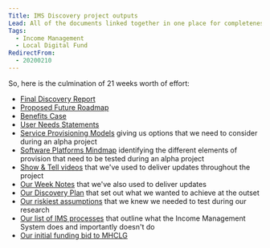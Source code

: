 ```yaml
---
Title: IMS Discovery project outputs
Lead: All of the documents linked together in one place for completeness
Tags: 
  - Income Management
  - Local Digital Fund
RedirectFrom:
  - 20200210
---
```


So, here is the culmination of 21 weeks worth of effort:

* [Final Discovery Report](https://docs.google.com/presentation/d/1GO2soISYCRZVdPl2armyzIhgg0rqjdOiiVLCDvsDcfI)
* [Proposed Future Roadmap](https://miro.com/app/board/o9J_kwcvjM0=/?userEmail=marianne@dxw.com&track=true)
* [Benefits Case](https://docs.google.com/spreadsheets/d/1q-p7bz6cuRUmPNN_Qonfn5rpFs9V8MONsY5Z4Lgf-34/edit#gid=793052682) 
* [User Needs Statements](https://docs.google.com/spreadsheets/d/1YJOSYcEg-BmxOumIeJq6cPmzuQmKaaB9GEHjU11VRP0/edit?ts=5e1f206b#gid=0)
* [Service Provisioning Models](https://docs.google.com/spreadsheets/d/1bHIl5p3YlAVhJ4OMx4DXVo0oT8SPoMxQWbxno8BCkt8) giving us options that we need to consider during an alpha project
* [Software Platforms Mindmap](https://miro.com/app/board/o9J_kvxjiRY=/) identifying the different elements of provision that need to be tested during an alpha project
* [Show & Tell videos](/https://www.youtube.com/channel/UCyeIujKr3KJGajCNt4ll-gA) that we've used to deliver updates throughout the project
* [Our Week Notes](/tags/Local-Digital-Fund) that we've also used to deliver updates
* [Our Discovery Plan](https://docs.google.com/document/d/1MH5J1GQpceK1ak-hu9DJ-qOOARobZq2vaOS1LwXeSRo) that set out what we wanted to achieve at the outset
* [Our riskiest assumptions](https://docs.google.com/spreadsheets/d/1wC-u0WDaaNruNAyj1dvnG8d8GF-qXJ1K9cMXKG8zT7U/edit#gid=0) that we knew we needed to test during our research
* [Our list of IMS processes](https://miro.com/app/board/o9J_kweacBY=/) that outline what the Income Management System does and importantly doesn't do
* [Our initial funding bid to MHCLG](https://docs.google.com/document/d/1I4EPlTWphcculCRcoeXt-2leX4F8AGTL2XGG9sBE9P4)